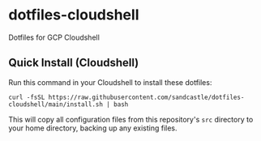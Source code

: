 # dotfiles-cloudshell

Dotfiles for GCP Cloudshell

## Quick Install (Cloudshell)

Run this command in your Cloudshell to install these dotfiles:

```
curl -fsSL https://raw.githubusercontent.com/sandcastle/dotfiles-cloudshell/main/install.sh | bash
```

This will copy all configuration files from this repository's `src` directory to your home directory, backing up any existing files.
